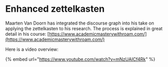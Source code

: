 # Enhanced zettelkasten

Maarten Van Doorn has integrated the discourse graph into his take on applying the zettelkasten to his research. The process is explained in great detail in his course: [https://www.academicmasterywithroam.com/](https://www.academicmasterywithroam.com/)

Here is a video overview:

{% embed url="https://www.youtube.com/watch?v=mNzUAICf4Rk" %}
